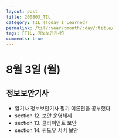 ```yaml
---
layout: post
title: 200803_TIL
category: TIL (Today I Learned)
permalink: /til/:year/:month/:day/:title/
tags: [TIL, 정보보안기사]
comments: true
---
```

# 8월 3일 (월)

## 정보보안기사
- 알기사 정보보안기사 필기 이론편을 공부했다.
- section 12. 보안 운영체제
- section 13. 클라이언트 보안
- section 14. 윈도우 서버 보안
